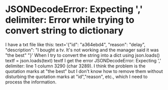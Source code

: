 
# JSONDecodeError: Expecting ',' delimiter: Error while trying to convert string to dictionary

I have a txt file like this:
text='{"id": "a364ebd4", "reason": "delay", "description": "I bought a tv. It's not working and the manager said it was "the best" "}'
When I try to convert the string into a dict using json.loads()
textf = json.loads(text)
textf
I get the error JSONDecodeError: Expecting ',' delimiter: line 1 column 3290 (char 3289).
I think the problem is the quotation marks at "the best" but I don't know how to remove them without disturbing the quotation marks at "id","reason", etc., which I need to process the information.

        